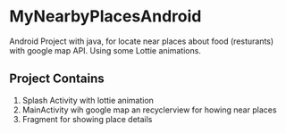# MyNearbyPlacesAndroid
Android Project with java, for locate near places about food (resturants) with google map API. Using some Lottie animations.

## Project Contains
1. Splash Activity with lottie animation
1. MainActivity wih google map an recyclerview for howing near places
1. Fragment for showing place details
